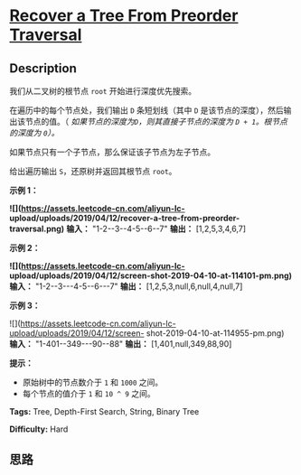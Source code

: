 # [Recover a Tree From Preorder Traversal][title]

## Description

我们从二叉树的根节点 `root` 开始进行深度优先搜索。

在遍历中的每个节点处，我们输出 `D` 条短划线（其中 `D` 是该节点的深度），然后输出该节点的值。（ _如果节点的深度为`D`，则其直接子节点的深度为
`D + 1`。根节点的深度为 `0`）。_

如果节点只有一个子节点，那么保证该子节点为左子节点。

给出遍历输出 `S`，还原树并返回其根节点 `root`。



**示例 1：**

**![](https://assets.leetcode-cn.com/aliyun-lc-
upload/uploads/2019/04/12/recover-a-tree-from-preorder-traversal.png)**
            **输入：** "1-2--3--4-5--6--7"    **输出：** [1,2,5,3,4,6,7]    

**示例 2：**

**![](https://assets.leetcode-cn.com/aliyun-lc-
upload/uploads/2019/04/12/screen-shot-2019-04-10-at-114101-pm.png)**
            **输入：** "1-2--3---4-5--6---7"    **输出：** [1,2,5,3,null,6,null,4,null,7]    

**示例 3：**

![](https://assets.leetcode-cn.com/aliyun-lc-upload/uploads/2019/04/12/screen-
shot-2019-04-10-at-114955-pm.png)
            **输入：** "1-401--349---90--88"    **输出：** [1,401,null,349,88,90]    



**提示：**

  * 原始树中的节点数介于 `1` 和 `1000` 之间。
  * 每个节点的值介于 `1` 和 `10 ^ 9` 之间。


**Tags:** Tree, Depth-First Search, String, Binary Tree

**Difficulty:** Hard

## 思路

[title]: https://leetcode-cn.com/problems/recover-a-tree-from-preorder-traversal
